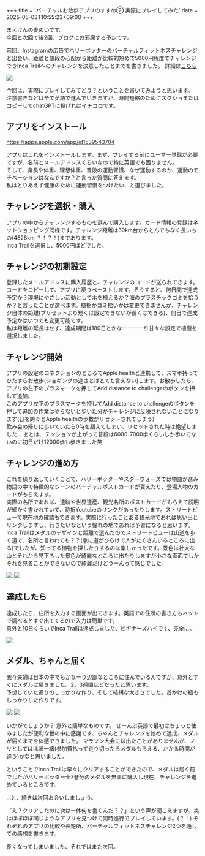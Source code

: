 +++
title = 'バーチャルお散歩アプリのすすめ② 実際にプレイしてみた'
date = 2025-05-03T10:55:23+09:00
+++

まえけんの妻めいです。  
今回と次回で後2回、ブログにお邪魔する予定です。

前回、Instagramの広告でハリーポッターのバーチャルフィットネスチャレンジと出会い、距離と値段の心配から距離が比較的短めで5000円程度でチャレンジできInca Trailへのチャレンジを決意したことまでを書きました。
詳細は[こちら](/blog/20250502)

![](/images/20250503/1.jpg)

今回は、実際にプレイしてみてどう？ということを書いてみようと思います。  
注意書きなどは全て英語で進んでいきますが、時間短縮のためにスクショまたはコピーしてchatGPTに投げればイチコロです。


## アプリをインストール
https://apps.apple.com/app/id1539543704

アプリはこれをインストールします。まず、プレイする前にユーザー登録が必要ですが、名前とメールアドレスくらいなので特に英語でも困りません。  
そして、身長や体重、理想体重、普段の運動習慣、なぜ運動するのか、運動のモチベーションはなんですか？と言った質問に答えます。  
私はとりあえず健康のために運動習慣をつけたい、と選びました。

## チャレンジを選択・購入
アプリの中からチャレンジするものを選んで購入します。カード情報の登録はネットショッピング同様です。チャレンジ距離は30km台からとんでもなく長いもの(4828km ？！？！)まであります。  
Inca Trailを選択し、5000円ほどでした。

## チャレンジの初期設定
登録したメールアドレスに購入履歴と、チャレンジのコードが送られてきます。コードをコピーして、アプリに戻りペーストします。そうすると、何日間で達成予定か？環境にやさしい活動として木を植えるか？海のプラスチックゴミを拾うか？と言ったことが選べます。植樹かゴミ拾いかは変更できませんが、チャレンジ自体の距離(プリセットより短くは設定できないが長くはできる)、何日で達成予定かはいつでも変更可能です。  
私は距離の延長はせず、達成期間は180日とかなーーーーり甘々な設定で植樹を選択しました。

## チャレンジ開始
アプリの設定のコネクションのところでApple healthと連携して、スマホ持ってひたすらお散歩(ジョギングの速さとはとても言えない)します。お散歩したら、アプリの左下のプラスマークを押してAdd distance to challengeのボタンを押して追加。  
このアプリ左下のプラスマークを押してAdd distance to challengeのボタンを押して追加の作業はやらないと歩いた分がチャレンジに反映されないことになります(日を跨ぐとApple healthの歩数がリセットされてしまう)  
飲み会の帰りに歩いていたら0時を超えてしまい、リセットされた時は絶望しました…
あとは、テンションが上がって普段は6000-7000歩くらいしか歩いてないのに初日だけ12000歩も歩きました笑  

## チャレンジの進め方
これを繰り返していくことで、ハリーポッターやスターウォーズでは物語が進み物語の中で特徴的なシーンのバーチャルポストカードが貰えたり、登場人物のカードがもらえます。  
実際の名所であれば、遺跡や世界遺産、観光名所のポストカードがもらえて説明が細かく書かれていて、時折Youtubeのリンクがあったりします。ストリートビューで現在地の確認もできます。実際に行ったことある観光地であれば思い出とリンクしますし、行きたいなという憧れの地であれば予習になると思います。  
Inca Trailはメダルのデザインと距離で選んだのでストリートビューは山道を歩く道で、名所と言われても？？(急に道がひらけて人がたくさんいるところに出る)でしたが、知ってる植物を探したりするのは楽しかったです。景色は壮大な山とそれから見下ろした景色が綺麗なところに出たりしますが小さな画面でしかそれを見ることができないので綺麗だけどうーんって感じでした。

![](/images/20250503/6.jpg)
![](/images/20250503/11.jpg)

## 達成したら
達成したら、住所を入力する画面が出てきます。英語での住所の書き方もネットで調べるとすぐ出てくるので入力は簡単です。  
意外と10日くらいでInca Trailは達成しました、ビギナーズハイです、完全に。

![](/images/20250503/12.jpg)


## メダル、ちゃんと届く
我々夫婦は日本の中でもかなーり辺鄙なところに住んでいるんですが、意外とすぐにメダルは届きました。2，3週間ほどだったと思います。  
予想していた通りのしっかりな作り、そして結構な大きさでした。首かけの紐もしっかりした作りです。

![](/images/20250503/9.jpg)
![](/images/20250503/10.jpg)

いかがでしょうか？
意外と簡単なものです。
ぜーんぶ英語で最初はちょっと怯みましたが便利な世の中に感謝です、ちゃんとチャレンジを始めて達成、メダルが届くまでを体感できました。
マラソン大会には出たことがありませんが、ノリとしてはほぼ一緒(参加費払って走り切ったらメダルもらえる、かかる時間が違う)かなと思いました。


ということでInca Trailは早々にクリアすることができたので、メダルは届く前でしたがハリーポッター全7巻分のメダルを無事に購入し現在、チャレンジを進めているところです。


…と、続きは次回お会いしましょう。

「え？クリアしたのに次は一体何を書くんだ？？」という声が聞こえますが、実はほぼほぼ同じようなアプリを見つけて同時進行でプレイしています。(？！)
それぞれのアプリの比較や長短所、バーチャルフィットネスチャレンジ2つを通しての感想を書きます。

長くなってしまいました、それではまた次回。
